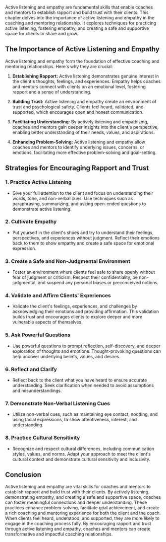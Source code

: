
Active listening and empathy are fundamental skills that enable coaches and mentors to establish rapport and build trust with their clients. This chapter delves into the importance of active listening and empathy in the coaching and mentoring relationship. It explores techniques for practicing active listening, fostering empathy, and creating a safe and supportive space for clients to share and grow.

The Importance of Active Listening and Empathy
----------------------------------------------

Active listening and empathy form the foundation of effective coaching and mentoring relationships. Here's why they are crucial:

1. **Establishing Rapport:** Active listening demonstrates genuine interest in the client's thoughts, feelings, and experiences. Empathy helps coaches and mentors connect with clients on an emotional level, fostering rapport and a sense of understanding.

2. **Building Trust:** Active listening and empathy create an environment of trust and psychological safety. Clients feel heard, validated, and supported, which encourages open and honest communication.

3. **Facilitating Understanding:** By actively listening and empathizing, coaches and mentors gain deeper insights into the client's perspective, enabling better understanding of their needs, values, and aspirations.

4. **Enhancing Problem-Solving:** Active listening and empathy allow coaches and mentors to identify underlying issues, concerns, or emotions, facilitating more effective problem-solving and goal-setting.

Strategies for Encouraging Rapport and Trust
--------------------------------------------

### 1. **Practice Active Listening**

* Give your full attention to the client and focus on understanding their words, tone, and non-verbal cues. Use techniques such as paraphrasing, summarizing, and asking open-ended questions to demonstrate active listening.

### 2. **Cultivate Empathy**

* Put yourself in the client's shoes and try to understand their feelings, perspectives, and experiences without judgment. Reflect their emotions back to them to show empathy and create a safe space for emotional expression.

### 3. **Create a Safe and Non-Judgmental Environment**

* Foster an environment where clients feel safe to share openly without fear of judgment or criticism. Respect their confidentiality, be non-judgmental, and suspend any personal biases or preconceived notions.

### 4. **Validate and Affirm Clients' Experiences**

* Validate the client's feelings, experiences, and challenges by acknowledging their emotions and providing affirmation. This validation builds trust and encourages clients to explore deeper and more vulnerable aspects of themselves.

### 5. **Ask Powerful Questions**

* Use powerful questions to prompt reflection, self-discovery, and deeper exploration of thoughts and emotions. Thought-provoking questions can help uncover underlying beliefs, values, and desires.

### 6. **Reflect and Clarify**

* Reflect back to the client what you have heard to ensure accurate understanding. Seek clarification when needed to avoid assumptions and misunderstandings.

### 7. **Demonstrate Non-Verbal Listening Cues**

* Utilize non-verbal cues, such as maintaining eye contact, nodding, and using facial expressions, to show attentiveness, interest, and understanding.

### 8. **Practice Cultural Sensitivity**

* Recognize and respect cultural differences, including communication styles, values, and norms. Adapt your approach to meet the client's cultural context and demonstrate cultural sensitivity and inclusivity.

Conclusion
----------

Active listening and empathy are vital skills for coaches and mentors to establish rapport and build trust with their clients. By actively listening, demonstrating empathy, and creating a safe and supportive space, coaches can foster meaningful connections and deeper understanding. These practices enhance problem-solving, facilitate goal achievement, and create a rich coaching and mentoring experience for both the client and the coach. When clients feel heard, understood, and supported, they are more likely to engage in the coaching process fully. By encouraging rapport and trust through active listening and empathy, coaches and mentors can create transformative and impactful coaching relationships.
